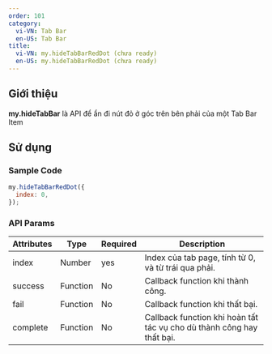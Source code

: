 ```yaml
---
order: 101
category:
  vi-VN: Tab Bar
  en-US: Tab Bar
title:
  vi-VN: my.hideTabBarRedDot (chưa ready)
  en-US: my.hideTabBarRedDot (chưa ready)
---
```


## Giới thiệu

**my.hideTabBar** là API để ẩn đi nút đỏ ở góc trên bên phải của một Tab Bar Item

## Sử dụng

### Sample Code

```js
my.hideTabBarRedDot({
  index: 0,
});
```

### API Params

| Attributes | Type     | Required | Description                                                           |
| ---------- | -------- | -------- | --------------------------------------------------------------------- |
| index      | Number   | yes      | Index của tab page, tính từ 0, và từ trái qua phải.                   |
| success    | Function | No       | Callback function khi thành công.                                     |
| fail       | Function | No       | Callback function khi thất bại.                                       |
| complete   | Function | No       | Callback function khi hoàn tất tác vụ cho dù thành công hay thất bại. |
